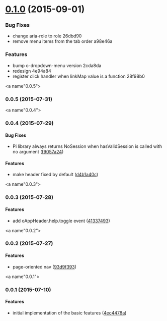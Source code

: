 <a name="0.1.0"></a>
# [0.1.0](//compare/v0.0.5...v0.1.0) (2015-09-01)


### Bug Fixes

* change aria-role to role 26dbd90
* remove menu items from the tab order a98e46a

### Features

* bump o-dropdown-menu version 2cda8da
* redesign 4e94a84
* register click handler when linkMap value is a function 28f98b0



<a name"0.0.5"></a>
### 0.0.5 (2015-07-31)


<a name"0.0.4"></a>
### 0.0.4 (2015-07-29)


#### Bug Fixes

* Pi library always returns NoSession when hasValidSession is called with no argument ([f9057a24](https://github.com/Pearson-Higher-Ed/o-app-header/commit/f9057a24))


#### Features

* make header fixed by default ([d4b1a40c](https://github.com/Pearson-Higher-Ed/o-app-header/commit/d4b1a40c))


<a name"0.0.3"></a>
### 0.0.3 (2015-07-28)


#### Features

* add oAppHeader.help.toggle event ([41337493](https://github.com/Pearson-Higher-Ed/o-app-header/commit/41337493))


<a name"0.0.2"></a>
### 0.0.2 (2015-07-27)


#### Features

* page-oriented nav ([93d9f393](https://github.com/Pearson-Higher-Ed/o-app-header/commit/93d9f393))


<a name"0.0.1"></a>
### 0.0.1 (2015-07-10)


#### Features

* initial implementation of the basic features ([4ec4478a](https://github.com/Pearson-Higher-Ed/o-app-header/commit/4ec4478a))

